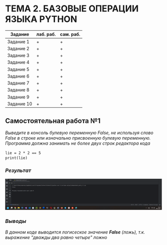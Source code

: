 # ТЕМА 2. БАЗОВЫЕ ОПЕРАЦИИ ЯЗЫКА PYTHON

| Задание     | лаб. раб. | сам. раб.  |
|-------------|-----------|------------|
| Задание 1   | +         | +          |
| Задание 2   | +         | +          |
| Задание 3   | +         | +          |
| Задание 4   | +         | +          |
| Задание 5   | +         | +          |
| Задание 6   | +         | +          |
| Задание 7   | +         | +          |
| Задание 8   | +         | +          |
| Задание 9   | +         | +          |
| Задание 10  | +         | +          |

## Самостоятельная работа №1

_Выведите в консоль булевую переменную False, не используя слово False в строке или изначально присвоенную булевую переменную. Программа должна занимать не более двух строк редактора кода_

```
lie = 2 * 2 == 5
print(lie)
```

### _Результат_
![Результат](pic/iw2-01.png)

### _Выводы_
_В данном коде выводится логисеское значение **False** (ложь), т.к. выражение "дважды два равно четыре" ложно_